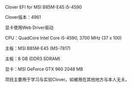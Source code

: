 
Clover EFI for MSI B85M-E45 i5-4590





Clover版本：4961


显卡使用Web Driver驱动




CPU：QuadCore Intel Core i5-4590, 3700 MHz (37 x 100)

主板：MSI B85M-E45 (MS-7817)

主板：8 GB  (DDR3 SDRAM)

显卡：MSI GeForce GTX 960 2048 MB







项目主要用于学习与实验Clover。如被用在其他地方与本人无关。
